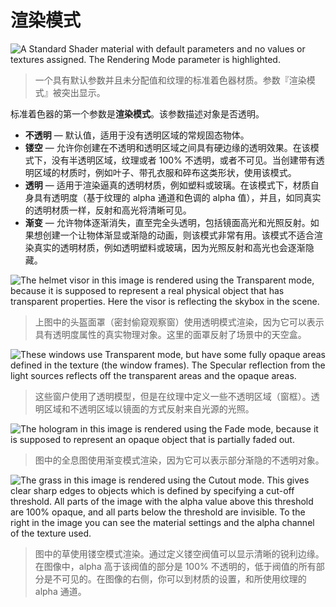 <!-- > [Rendering Mode](http://docs.unity3d.com/Manual/StandardShaderMaterialParameterRenderingMode.html) -->

<!-- Unity Manual > Graphics > Graphics Overview > Materials, Shaders & Textures > Standard Shader > Material parameters > Rendering Mode -->

<!-- # Rendering Mode -->
# 渲染模式

![A Standard Shader material with default parameters and no values or textures assigned. The Rendering Mode parameter is highlighted.](http://docs.unity3d.com/uploads/Main/StandardShaderParameterRenderMode.png)
<!-- > A Standard Shader material with default parameters and no values or textures assigned. The Rendering Mode parameter is highlighted. -->
> 一个具有默认参数并且未分配值和纹理的标准着色器材质。参数『渲染模式』被突出显示。

<!-- The first Material Parameter in the Standard Shader is **Rendering Mode**. This allows you to choose whether the object uses transparency, and if so, which type of blending mode to use. -->
标准着色器的第一个参数是**渲染模式**。该参数描述对象是否透明。

<!-- 
* **Opaque** - Is the default, and suitable for normal solid objects with no transparent areas.
* **Cutout** - Allows you to create a transparent effect that has hard edges between the opaque and transparent areas. In this mode, there are no semi-transparent areas, the texture is either 100% opaque, or invisible. This is useful when using transparency to create the shape of materials such as leaves, or cloth with holes and tatters.
* **Transparent** - Suitable for rendering realistic transparent materials such as clear plastic or glass. In this mode, the material itself will take on transparency values (based on the texture’s alpha channel and the alpha of the tint colour), however reflections and lighting highlights will remain visible at full clarity as is the case with real transparent materials.
* **Fade** - Allows the transparency values to entirely fade an object out, including any specular highlights or reflections it may have. This mode is useful if you want to animate an object fading in or out. It iss not suitable for rendering realistic transparent materials such as clear plastic or glass because the reflections and highlights will also be faded out.
 -->
* **不透明** — 默认值，适用于没有透明区域的常规固态物体。
* **镂空** — 允许你创建在不透明和透明区域之间具有硬边缘的透明效果。在该模式下，没有半透明区域，纹理或者 100% 不透明，或者不可见。当创建带有透明区域的材质时，例如叶子、带孔衣服和碎布这类形状，使用该模式。
* **透明** — 适用于渲染逼真的透明材质，例如塑料或玻璃。在该模式下，材质自身具有透明度（基于纹理的 alpha 通道和色调的 alpha 值），并且，如同真实的透明材质一样，反射和高光将清晰可见。
* **渐变** — 允许物体逐渐消失，直至完全头透明，包括镜面高光和光照反射。如果想创建一个让物体渐显或渐隐的动画，则该模式非常有用。该模式不适合渲染真实的透明材质，例如透明塑料或玻璃，因为光照反射和高光也会逐渐隐藏。

![The helmet visor in this image is rendered using the Transparent mode, because it is supposed to represent a real physical object that has transparent properties. Here the visor is reflecting the skybox in the scene. ](http://docs.unity3d.com/uploads/Main/StandardShaderTransparencySkyBoxReflection.png)
<!-- > The helmet visor in this image is rendered using the Transparent mode, because it is supposed to represent a real physical object that has transparent properties. Here the visor is reflecting the skybox in the scene. -->
> 上图中的头盔面罩（密封偷窥观察窗）使用透明模式渲染，因为它可以表示具有透明度属性的真实物理对象。这里的面罩反射了场景中的天空盒。

![These windows use Transparent mode, but have some fully opaque areas defined in the texture (the window frames). The Specular reflection from the light sources reflects off the transparent areas and the opaque areas.](http://docs.unity3d.com/uploads/Main/StandardShaderTransparentWindow.png)
<!-- > These windows use Transparent mode, but have some fully opaque areas defined in the texture (the window frames). The Specular reflection from the light sources reflects off the transparent areas and the opaque areas. -->
> 这些窗户使用了透明模型，但是在纹理中定义一些不透明区域（窗框）。透明区域和不透明区域以镜面的方式反射来自光源的光照。

![The hologram in this image is rendered using the Fade mode, because it is supposed to represent an opaque object that is partially faded out.](http://docs.unity3d.com/uploads/Main/StandardShaderFadeHologram.png)
<!-- > The hologram in this image is rendered using the Fade mode, because it is supposed to represent an opaque object that is partially faded out. -->
> 图中的全息图使用渐变模式渲染，因为它可以表示部分渐隐的不透明对象。

![The grass in this image is rendered using the Cutout mode. This gives clear sharp edges to objects which is defined by specifying a cut-off threshold. All parts of the image with the alpha value above this threshold are 100% opaque, and all parts below the threshold are invisible. To the right in the image you can see the material settings and the alpha channel of the texture used.](http://docs.unity3d.com/uploads/Main/StandardShaderCutoutGrassExample.png)
<!-- > The grass in this image is rendered using the Cutout mode. This gives clear sharp edges to objects which is defined by specifying a cut-off threshold. All parts of the image with the alpha value above this threshold are 100% opaque, and all parts below the threshold are invisible. To the right in the image you can see the material settings and the alpha channel of the texture used. -->
> 图中的草使用镂空模式渲染。通过定义镂空阀值可以显示清晰的锐利边缘。在图像中，alpha 高于该阀值的部分是 100% 不透明的，低于阀值的所有部分是不可见的。在图像的右侧，你可以到材质的设置，和所使用纹理的 alpha 通道。
